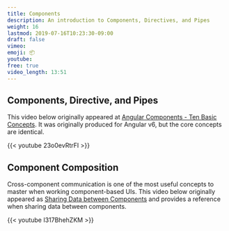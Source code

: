 ```yaml
---
title: Components
description: An introduction to Components, Directives, and Pipes
weight: 16
lastmod: 2019-07-16T10:23:30-09:00
draft: false
vimeo:
emoji: 📦
youtube:
free: true
video_length: 13:51
---
```


## Components, Directive, and Pipes

This video below originally appeared at
[Angular Components - Ten Basic Concepts](https://angularfirebase.com/lessons/angular-components-basics-top-ten/).
It was originally produced for Angular v6, but the core concepts are identical.

<div class="vid-center">
{{< youtube 23o0evRtrFI >}}
</div>

## Component Composition

Cross-component communication is one of the most useful concepts to master when
working component-based UIs. This video below originally appeared as
[Sharing Data between Components](https://angularfirebase.com/lessons/sharing-data-between-angular-components-four-methods/)
and provides a reference when sharing data between components.

<div class="vid-center">
{{< youtube I317BhehZKM >}}
</div>
